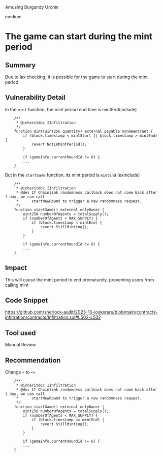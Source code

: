 Amusing Burgundy Urchin

medium

# The game can start during the mint period
## Summary

Due to lax checking, it is possible for the game to start during the mint period

## Vulnerability Detail

In the `mint` function, the mint period end time is mintEnd(include)

```solidity
    /**
     * @inheritdoc IInfiltration
     */
    function mint(uint256 quantity) external payable nonReentrant {
        if (block.timestamp < mintStart || block.timestamp > mintEnd) {
            revert NotInMintPeriod();
        }

        if (gameInfo.currentRoundId != 0) {
        ...
    }
```

But in the `startGame` function, its mint period is `mintEnd` (exinclude)

```solidity
    /**
     * @inheritdoc IInfiltration
     * @dev If Chainlink randomness callback does not come back after 1 day, we can call
     *      startNewRound to trigger a new randomness request.
     */
    function startGame() external onlyOwner {
        uint256 numberOfAgents = totalSupply();
        if (numberOfAgents < MAX_SUPPLY) {
            if (block.timestamp < mintEnd) {
                revert StillMinting();
            }
        }

        if (gameInfo.currentRoundId != 0) {
        ...
    }
```



## Impact

This will cause the mint period to end prematurely, preventing users from calling mint

## Code Snippet

https://github.com/sherlock-audit/2023-10-looksrare/blob/main/contracts-infiltration/contracts/Infiltration.sol#L502-L502

## Tool used

Manual Review

## Recommendation

Change `<` to `<=`

```solidity
    /**
     * @inheritdoc IInfiltration
     * @dev If Chainlink randomness callback does not come back after 1 day, we can call
     *      startNewRound to trigger a new randomness request.
     */
    function startGame() external onlyOwner {
        uint256 numberOfAgents = totalSupply();
        if (numberOfAgents < MAX_SUPPLY) {
            if (block.timestamp <= mintEnd) {
                revert StillMinting();
            }
        }

        if (gameInfo.currentRoundId != 0) {
        ...
    }
```

